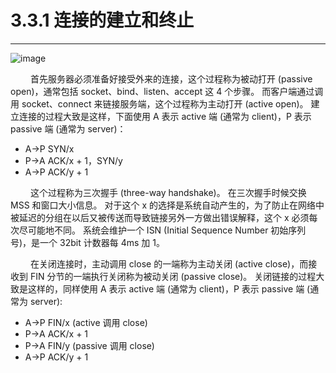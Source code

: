 # 3.3.1 连接的建立和终止
***

![image](/images/3.3.1/01.jpg)

&emsp;&emsp;
首先服务器必须准备好接受外来的连接，这个过程称为被动打开 (passive open)，通常包括 socket、bind、listen、accept 这 4 个步骤。
而客户端通过调用 socket、connect 来链接服务端，这个过程称为主动打开 (active open)。
建立连接的过程大致是这样，下面使用 A 表示 active 端 (通常为 client)，P 表示 passive 端 (通常为 server)：

+ A-\>P SYN/x
+ P-\>A ACK/x + 1，SYN/y
+ A-\>P ACK/y + 1

&emsp;&emsp;
这个过程称为三次握手 (three-way handshake)。
在三次握手时候交换 MSS 和窗口大小信息。
对于这个 x 的选择是系统自动产生的，为了防止在网络中被延迟的分组在以后又被传送而导致链接另外一方做出错误解释，这个 x 必须每次尽可能地不同。
系统会维护一个 ISN (Initial Sequence Number 初始序列号)，是一个 32bit 计数器每 4ms 加 1。

&emsp;&emsp;
在关闭连接时，主动调用 close 的一端称为主动关闭 (active close)，而接收到 FIN 分节的一端执行关闭称为被动关闭 (passive close)。
关闭链接的过程大致是这样的，同样使用 A 表示 active 端 (通常为 client)，P 表示 passive 端 (通常为 server):

+ A-\>P FIN/x (active 调用 close)
+ P-\>A ACK/x + 1
+ P-\>A FIN/y (passive 调用 close)
+ A-\>P ACK/y + 1
